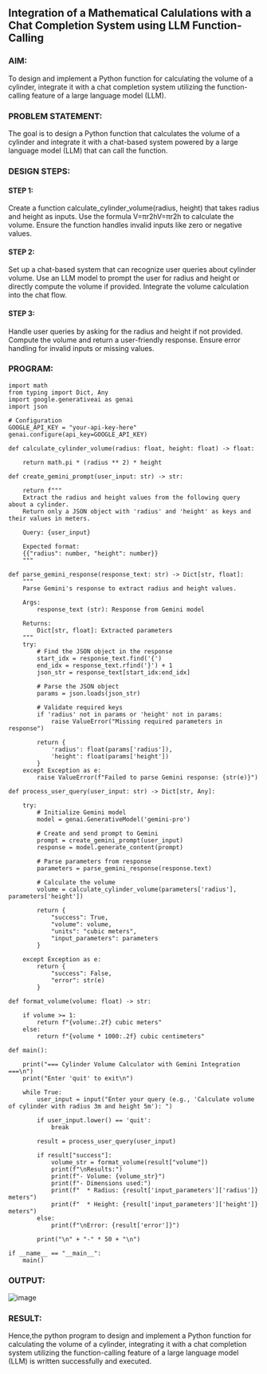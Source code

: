 ## Integration of a Mathematical Calulations with a Chat Completion System using LLM Function-Calling

### AIM:
To design and implement a Python function for calculating the volume of a cylinder, integrate it with a chat completion system utilizing the function-calling feature of a large language model (LLM).

### PROBLEM STATEMENT:

The goal is to design a Python function that calculates the volume of a cylinder and integrate it with a chat-based system powered by a large language model (LLM) that can call the function.

### DESIGN STEPS:

#### STEP 1:

Create a function calculate_cylinder_volume(radius, height) that takes radius and height as inputs. Use the formula V=πr2hV=πr2h to calculate the volume. Ensure the function handles invalid inputs like zero or negative values.


#### STEP 2:


Set up a chat-based system that can recognize user queries about cylinder volume. Use an LLM model to prompt the user for radius and height or directly compute the volume if provided. Integrate the volume calculation into the chat flow.

#### STEP 3:


Handle user queries by asking for the radius and height if not provided. Compute the volume and return a user-friendly response. Ensure error handling for invalid inputs or missing values.


### PROGRAM:

```
import math
from typing import Dict, Any
import google.generativeai as genai
import json

# Configuration
GOOGLE_API_KEY = "your-api-key-here"  
genai.configure(api_key=GOOGLE_API_KEY)

def calculate_cylinder_volume(radius: float, height: float) -> float:
    
    return math.pi * (radius ** 2) * height

def create_gemini_prompt(user_input: str) -> str:
    
    return f"""
    Extract the radius and height values from the following query about a cylinder.
    Return only a JSON object with 'radius' and 'height' as keys and their values in meters.
    
    Query: {user_input}
    
    Expected format:
    {{"radius": number, "height": number}}
    """

def parse_gemini_response(response_text: str) -> Dict[str, float]:
    """
    Parse Gemini's response to extract radius and height values.
    
    Args:
        response_text (str): Response from Gemini model
    
    Returns:
        Dict[str, float]: Extracted parameters
    """
    try:
        # Find the JSON object in the response
        start_idx = response_text.find('{')
        end_idx = response_text.rfind('}') + 1
        json_str = response_text[start_idx:end_idx]
        
        # Parse the JSON object
        params = json.loads(json_str)
        
        # Validate required keys
        if 'radius' not in params or 'height' not in params:
            raise ValueError("Missing required parameters in response")
            
        return {
            'radius': float(params['radius']),
            'height': float(params['height'])
        }
    except Exception as e:
        raise ValueError(f"Failed to parse Gemini response: {str(e)}")

def process_user_query(user_input: str) -> Dict[str, Any]:
    
    try:
        # Initialize Gemini model
        model = genai.GenerativeModel('gemini-pro')
        
        # Create and send prompt to Gemini
        prompt = create_gemini_prompt(user_input)
        response = model.generate_content(prompt)
        
        # Parse parameters from response
        parameters = parse_gemini_response(response.text)
        
        # Calculate the volume
        volume = calculate_cylinder_volume(parameters['radius'], parameters['height'])
        
        return {
            "success": True,
            "volume": volume,
            "units": "cubic meters",
            "input_parameters": parameters
        }
    
    except Exception as e:
        return {
            "success": False,
            "error": str(e)
        }

def format_volume(volume: float) -> str:
   
    if volume >= 1:
        return f"{volume:.2f} cubic meters"
    else:
        return f"{volume * 1000:.2f} cubic centimeters"

def main():
    
    print("=== Cylinder Volume Calculator with Gemini Integration ===\n")
    print("Enter 'quit' to exit\n")
    
    while True:
        user_input = input("Enter your query (e.g., 'Calculate volume of cylinder with radius 3m and height 5m'): ")
        
        if user_input.lower() == 'quit':
            break
            
        result = process_user_query(user_input)
        
        if result["success"]:
            volume_str = format_volume(result["volume"])
            print(f"\nResults:")
            print(f"- Volume: {volume_str}")
            print(f"- Dimensions used:")
            print(f"  * Radius: {result['input_parameters']['radius']} meters")
            print(f"  * Height: {result['input_parameters']['height']} meters")
        else:
            print(f"\nError: {result['error']}")
        
        print("\n" + "-" * 50 + "\n")

if __name__ == "__main__":
    main()
```

### OUTPUT:

![image](https://github.com/user-attachments/assets/f74fa9a4-be23-4fb8-aecb-60e3020aaee6)



### RESULT:


Hence,the python program to design and implement a Python function for calculating the volume of a cylinder, integrating it with a chat completion system utilizing the function-calling feature of a large language model (LLM) is written successfully and executed.
